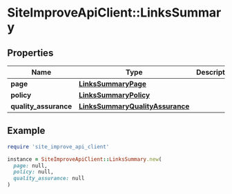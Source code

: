 # SiteImproveApiClient::LinksSummary

## Properties

| Name | Type | Description | Notes |
| ---- | ---- | ----------- | ----- |
| **page** | [**LinksSummaryPage**](LinksSummaryPage.md) |  | [optional] |
| **policy** | [**LinksSummaryPolicy**](LinksSummaryPolicy.md) |  | [optional] |
| **quality_assurance** | [**LinksSummaryQualityAssurance**](LinksSummaryQualityAssurance.md) |  | [optional] |

## Example

```ruby
require 'site_improve_api_client'

instance = SiteImproveApiClient::LinksSummary.new(
  page: null,
  policy: null,
  quality_assurance: null
)
```

